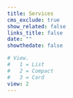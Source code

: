 ```yaml
---
title: Services
cms_exclude: true
show_related: false
links_title: false
date: ""
showthedate: false

# View.
#   1 = List
#   2 = Compact
#   3 = Card
view: 2
---
```

